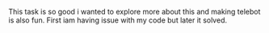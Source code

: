 This task is so good i wanted to explore more about this and making telebot is also fun. First iam having issue with my code but later it solved.